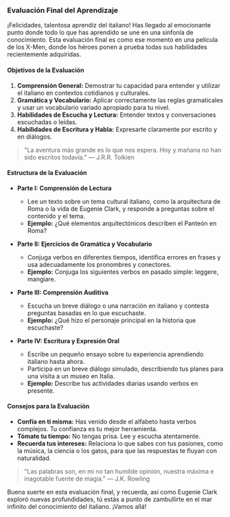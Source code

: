 ### Evaluación Final del Aprendizaje

¡Felicidades, talentosa aprendiz del italiano! Has llegado al emocionante punto donde todo lo que has aprendido se une en una sinfonía de conocimiento. Esta evaluación final es como ese momento en una película de los X-Men, donde los héroes ponen a prueba todas sus habilidades recientemente adquiridas.

#### Objetivos de la Evaluación

1. **Comprensión General:** Demostrar tu capacidad para entender y utilizar el italiano en contextos cotidianos y culturales.
2. **Gramática y Vocabulario:** Aplicar correctamente las reglas gramaticales y usar un vocabulario variado apropiado para tu nivel.
3. **Habilidades de Escucha y Lectura:** Entender textos y conversaciones escuchadas o leídas.
4. **Habilidades de Escritura y Habla:** Expresarte claramente por escrito y en diálogos.

> "La aventura más grande es lo que nos espera. Hoy y mañana no han sido escritos todavía." — J.R.R. Tolkien

#### Estructura de la Evaluación

- **Parte I: Comprensión de Lectura**
  - Lee un texto sobre un tema cultural italiano, como la arquitectura de Roma o la vida de Eugenie Clark, y responde a preguntas sobre el contenido y el tema.
  - **Ejemplo:** ¿Qué elementos arquitectónicos describen el Panteón en Roma?

- **Parte II: Ejercicios de Gramática y Vocabulario**
  - Conjuga verbos en diferentes tiempos, identifica errores en frases y usa adecuadamente los pronombres y conectores.
  - **Ejemplo:** Conjuga los siguientes verbos en pasado simple: leggere, mangiare.

- **Parte III: Comprensión Auditiva**
  - Escucha un breve diálogo o una narración en italiano y contesta preguntas basadas en lo que escuchaste.
  - **Ejemplo:** ¿Qué hizo el personaje principal en la historia que escuchaste?

- **Parte IV: Escritura y Expresión Oral**
  - Escribe un pequeño ensayo sobre tu experiencia aprendiendo italiano hasta ahora.
  - Participa en un breve diálogo simulado, describiendo tus planes para una visita a un museo en Italia.
  - **Ejemplo:** Describe tus actividades diarias usando verbos en presente.

#### Consejos para la Evaluación

- **Confía en ti misma:** Has venido desde el alfabeto hasta verbos complejos. Tu confianza es tu mejor herramienta.
- **Tómate tu tiempo:** No tengas prisa. Lee y escucha atentamente.
- **Recuerda tus intereses:** Relaciona lo que sabes con tus pasiones, como la música, la ciencia o los gatos, para que las respuestas te fluyan con naturalidad.

> "Las palabras son, en mi no tan humilde opinión, nuestra máxima e inagotable fuente de magia." — J.K. Rowling

Buena suerte en esta evaluación final, y recuerda, así como Eugenie Clark exploró nuevas profundidades, tú estás a punto de zambullirte en el mar infinito del conocimiento del italiano. ¡Vamos allá!